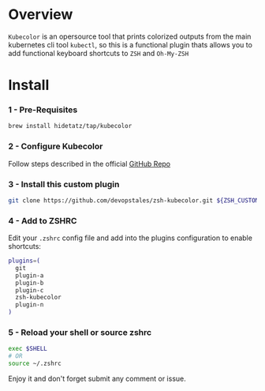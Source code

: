 # Overview

`Kubecolor` is an opersource tool that prints colorized outputs from the main kubernetes cli tool `kubectl`, so this is a functional plugin thats allows you to add functional keyboard shortcuts to `ZSH` and `Oh-My-ZSH`
# Install

### 1 - Pre-Requisites
```bash
brew install hidetatz/tap/kubecolor
```
### 2 - Configure Kubecolor

Follow steps described in the official [GitHub Repo](https://github.com/hidetatz/kubecolor)

### 3 - Install this custom plugin

```bash
git clone https://github.com/devopstales/zsh-kubecolor.git ${ZSH_CUSTOM:-~/.oh-my-zsh/custom}/plugins/zsh-kubecolor
```

### 4 - Add to ZSHRC

Edit your `.zshrc` config file  and add into the plugins configuration to enable shortcuts:

```bash
plugins=(
  git
  plugin-a
  plugin-b
  plugin-c
  zsh-kubecolor
  plugin-n
)
```

### 5 - Reload your shell or source zshrc
```bash
exec $SHELL
# OR
source ~/.zshrc
```

Enjoy it and don't forget submit any comment or issue.
